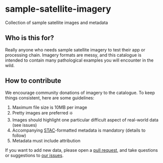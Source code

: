 # sample-satellite-imagery
Collection of sample satellite images and metadata

## Who is this for?

Really anyone who needs sample satellite imagery to test their app or processing chain. Imagery formats are messy, and this catalogue is intended to contain many pathological examples you will encounter in the wild.

## How to contribute

We encourage community donations of imagery to the catalogue. To keep things consistent, here are some guidelines:

1. Maximum file size is 10MB per image
2. Pretty images are preferred :sparkle:
3. Images should highlight one particular difficult aspect of real-world data (see issues)
4. Accompanying [STAC](https://github.com/radiantearth/stac-spec)-formatted metadata is mandatory (details to follow)
5. Metadata must include attribution

If you want to add new data, please open a [pull request](/pulls), and take questions or suggestions to [our issues](/issues).
